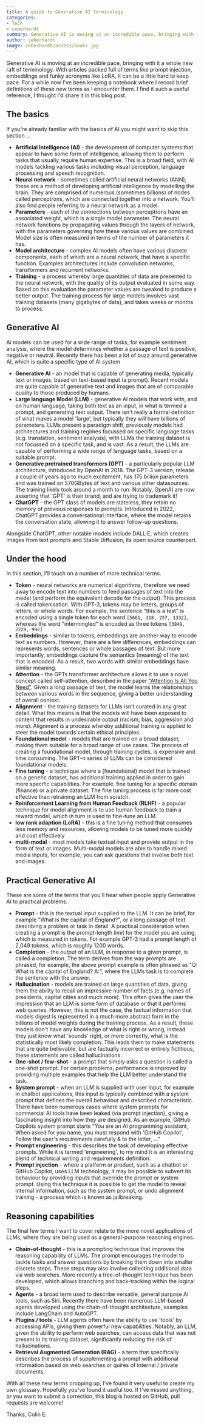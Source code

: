 ```yaml
---
title: A guide to Generative AI terminology
categories:
- Tech
- ceberhardt
summary: Generative AI is moving at an incredible pace, bringing with it a whole new raft of terminology. With articles packed full of terms like prompt injection, embeddings and funky acronyms like LoRA, it can be a little hard to keep pace. For a while now I've been keeping a notebook where I record brief definitions of these new terms as I encounter them. I find it such a useful reference, I thought I'd share it in this blog post.
author: ceberhardt
image: ceberhardt/assets/books.jpg
---
```


Generative AI is moving at an incredible pace, bringing with it a whole new raft of terminology. With articles packed full of terms like prompt injection, embeddings and funky acronyms like LoRA, it can be a little hard to keep pace. For a while now I've been keeping a notebook where I record brief definitions of these new terms as I encounter them. I find it such a useful reference, I thought I'd share it in this blog post.

## The basics

If you're already familiar with the basics of AI you might want to skip this section ...

 - **Artificial Intelligence (AI)** - the development of computer systems that appear to have some form of intelligence, allowing them to perform tasks that usually require human expertise. This is a broad field, with AI models tackling various tasks including visual perception, language processing and speech recognition.
 - **Neural network** - sometimes called artificial neural networks (ANN), these are a method of developing artificial intelligence by modelling the brain. They are comprised of numerous (sometimes billions) of nodes called perceptrons, which are connected together into a network. You'll also find people referring to a neural network as a model.
 - **Parameters** - each of the connections between perceptrons have an associated weight, which is a single model parameter. The neural network functions by propagating values through the layers of network, with the parameters governing how these various values are combined. Model size is often measured in terms of the number of parameters it has.
 - **Model architecture** - complex AI models often have various discrete components, each of which are a neural network, that have a specific function. Examples architectures include convolution networks, transformers and recurrent networks. 
 - **Training** - a process whereby large quantities of data are presented to the neural network, with the quality of its output evaluated in some way. Based on this evaluation the parameter values are tweaked to produce a better output. The training process for large models involves vast training datasets (many gigabytes of data), and takes weeks or months to process.
 
## Generative AI

Ai models can be used for a wide range of tasks, for example sentiment analysis, where the model determines whether a passage of text is positive, negative or neutral. Recently there has been a lot of buzz around generative AI, which is quite a specific type of AI system

 - **Generative AI** - an model that is capable of generating media, typically text or images, based on text-based input (a prompt). Recent models are quite capable of generative text and images that are of comparable quality to those produced by humans.
 - **Large language Model (LLM)** - generative AI models that work with, and on human language, taking both text as an input, in what is termed a prompt, and generating text output. There isn't really a formal definition of what makes a model 'large', but typically they will have billions of parameters. LLMs present a paradigm shift, previously models had architectures and training regimes focussed on specific language tasks (e.g. translation, sentiment analysis), with LLMs the training dataset is not focussed on a specific task, and is vast. As a result, the LLMs are capable of performing a wide range of language tasks, based on a suitable prompt.
 - **Generative pretrained transformers (GPT)** - a particularly popular LLM architecture, introduced by OpenAI in 2018. The GPT-3 version, release a couple of years ago to much excitement, has 175 billion parameters and was trained on 570GBytes of text and various other datasources. The training likely took around a month to run. Notably, OpenAI are now asserting that 'GPT' is their brand, and are trying to trademark it!
 - **ChatGPT** - the GPT class of models are stateless, they retain no memory of previous responses to prompts. Introduced in 2022, ChatGPT provides a conversational interface, where the model retains the conversation state, allowing it to answer follow-up questions. 

Alongside ChatGPT, other notable models include DALL·E, which creates images from text prompts and Stable Diffusion, its open source counterpart.

## Under the hood

In this section, I'll touch on a number of more technical terms.

 - **Token** - neural networks are numerical algorithms, therefore we need away to encode text into numbers to feed passages of text into the model (and perform the equivalent decode for the output). This process is called tokenisation. With GPT-3, tokens may be letters, groups of letters, or whole words.  For example, the sentence "this is a test" is encoded using a single token for each word `[5661, 318, 257, 1332]`, whereas the word "intermingled" is encoded as three tokens `[3849, 2229, 992]`
 - **Embeddings** - similar to tokens, embeddings are another way to encode text as numbers. However, there are a few  differences, embeddings can represents words, sentences or whole passages of text. But more importantly, embeddings capture the semantics (meaning) of the text that is encoded. As a result, two words with similar embeddings have similar meaning. 
 - **Attention** - the GPTs transformer architecture allows it to use a novel concept called self-attention, described in the paper ["Attention Is All You Need"](https://arxiv.org/abs/1706.03762). Given a long passage of text, the model learns the relationships between various words in the sequence, giving a better understanding of overall context.
 - **Alignment** - the training datasets for LLMs isn't curated in any great detail. What this means is that the models will have been exposed to content that results in undesirable output (racism, bias, aggression and more). Alignment is a process whereby additional training is applied to steer the model towards certain ethical principles.
 - **Foundational model** - models that are trained on a broad dataset, making them suitable for a broad range of use cases. The process of creating a foundational model, through training cycles, is expensive and time consuming. The GPT-n series of LLMs can be considered foundational models.
 - **Fine tuning** -  a technique where a (foundational) model that is trained on a generic dataset, has additional training applied in order to gain more specific capabilities. For example, fine tuning for a specific domain (finance) or a private dataset. The fine tuning process is far more cost effective than retraining an LLM from scratch.
 - **Reinforcement Learning from Human Feedback (RLHF)** - a popular technique for model alignment is to use human feedback to train a reward model, which in turn is used to fine-tune an LLM. 
 - **low rank adaption (LoRA)** - this is a fine tuning method that consumes less memory and resources, allowing models to be tuned more quickly and cost effectively
 - **multi-modal** - most models take textual input and provide output in the form of text or images. Multi-modal models are able to handle mixed media inputs, for example, you can ask questions that involve both text and images.
 
## Practical Generative AI

These are some of the terms that you'll hear when people apply Generative AI to practical problems.

 - **Prompt** - this is the textual input supplied to the LLM. It can be brief, for example "What is the capital of England?", or a long passage of text describing a problem or task in detail. A practical consideration when creating a prompt is the prompt-length limit for the model you are using, which is measured in tokens. For example GPT-3 had a prompt length of 2,049 tokens, which is roughly 1200 words.
 - **Completion** - the output of an LLM, in response to a given prompt, is called a completion. The term derives from the way prompts are phrased, for example, the above prompt example is often phrased as "Q: What is the capital of England? A:", where the LLMs task is to complete the sentence with the answer.
 - **Hallucination** - models are trained on large quantities of data, giving them the ability to recall an impressive number of facts (e.g. names of presidents, capital cities and much more). This often gives the user the impression that an LLM is some form of database or that it performs web queries. However, this is not the case, the factual information that models digest is represented in a much more abstract form in the billions of model weights during the training process. As a result, these models don't have any knowledge of what is right or wrong, instead they just know what 'sounds' right, or more correctly, what is the statistically most likely completion. This leads them to make statements that are quite believable, but are factually incorrect or entirely fictitious, these statements are called hallucinations.
 - **One-shot / few-shot** - a prompt that simply asks a question is called a one-shot prompt. For certain problems, performance is improved by providing multiple examples that help the LLM better understand the task.
 - **System prompt** - when an LLM is supplied with user input, for example in chatbot applications, this input is typically combined with a system prompt that defines the overall behaviour and described characteristic. There have been numerous cases where system prompts for commercial AI tools have been leaked (via prompt injection), giving a fascinating insight into how they are designed. As an example, GitHub Copilots system prompt starts "You are an AI programming assistant, When asked for you name, you must respond with 'GitHub Copilot', Follow the user's requirements carefully & to the letter, ..."
 - **Prompt engineering** - this describes the task of developing effective prompts. While it is termed 'engineering', to my mind it is an interesting blend of technical writing and requirements definition.
 - **Prompt injection** - where a platform or product, such as a chatbot or GitHub Copilot, uses LLM technology, it may be possible to subvert its behaviour by providing inputs that override the prompt or system prompt. Using this technique it is possible to get the model to reveal internal information, such as the system prompt, or undo alignment training - a process which is known as jailbreaking.
 

## Reasoning capabilities
 
The final few terms I want to cover relate to the more novel applications of LLMs, where they are being used as a general-purpose reasoning engines.

 - **Chain-of-thought** - this is a prompting technique that improves the reasoning capability of LLMs. The prompt encourages the model to tackle tasks and answer questions by breaking them down into smaller discrete steps. These steps may also involve collecting additional data via web searches. More recently a tree-of-thought technique has been developed, which allows branching and back-tracking within the logical steps.
 - **Agents** - a broad term used to describe versatile, general purpose AI tools, such as Siri. Recently there have been numerous LLM-based agents developed using the chain-of-thought architecture, examples include LangChain and AutoGPT.
 - **Plugins / tools** - LLM agents often have the ability to use 'tools' by accessing APIs, giving them powerful new capabilities. Notably, an LLM, given the ability to perform web searches, can access data that was not present in its training dataset, significantly reducing the risk of hallucinations.
 - **Retrieval Augmented Generation (RAG)** - a term that specifically describes the process of supplementing a prompt with additional information based on web searches or quires of internal / private documents.

With all these new terms cropping up, I've found it very useful to create my own glossary. Hopefully you've found it useful too. If I've missed anything, or you want to submit a correction, this blog is hosted on GitHub, pull requests are welcome!

Thanks, Colin E.
 
 

 
 


